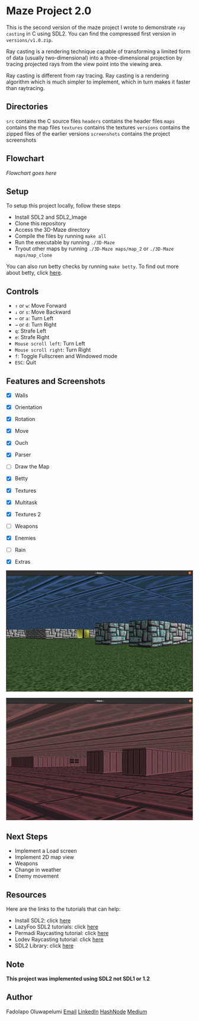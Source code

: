 ﻿
# Maze Project 2.0

This is the second version of the maze project I wrote to demonstrate `ray casting` in C using SDL2. You can find the compressed first version in `versions/v1.0.zip`.

Ray casting is a rendering technique capable of transforming a limited form of data (usually two-dimensional) into a three-dimensional projection by tracing projected rays from the view point into the viewing area. 

Ray casting is different from ray tracing. Ray casting is a rendering algorithm which is much simpler to implement, which in turn makes it faster than raytracing.

## Directories

`src` contains the C source files 
`headers` contains the header files
`maps` contains the map files
`textures` contains the textures
`versions` contains the zipped files of the earlier versions
`screenshots` contains the project screenshots

## Flowchart

*Flowchart goes here*

## Setup

To setup this project locally, follow these steps
- Install SDL2 and SDL2_Image
- Clone this repository
- Access the 3D-Maze directory
- Compile the files by running `make all`
- Run the executable by running `./3D-Maze`
- Tryout other maps by running `./3D-Maze maps/map_2` or `./3D-Maze maps/map_clone`

You can also run betty checks by running `make betty`. To find out more about betty, click [here](https://github.com/holbertonschool/Betty).

## Controls
- `↑` or `w`: Move Forward
- `↓` or `s`: Move Backward
- `←` or `a`: Turn Left
- `→` or `d`: Turn Right
- `q`: Strafe Left
- `e`: Strafe Right
- `Mouse scroll left`: Turn Left
- `Mouse scroll right`: Turn Right
- `f`: Toggle Fullscreen and Windowed mode
- `ESC`: Quit

## Features and Screenshots
- [x] Walls
- [x] Orientation
- [x] Rotation
- [x] Move
- [x] Ouch
- [x] Parser
- [ ] Draw the Map
- [x] Betty
- [x] Textures
- [x] Multitask
- [x] Textures 2
- [ ] Weapons
- [x] Enemies
- [ ] Rain
- [x] Extras


![Screenshot](https://github.com/pelu-mi/3D-Maze/blob/master/screenshots/shot.png)

![Screenshot2](https://github.com/pelu-mi/3D-Maze/blob/master/screenshots/shot2.png)


## Next Steps

- Implement a Load screen
- Implement 2D map view
- Weapons
- Change in weather
- Enemy movement

## Resources

Here are the links to the tutorials that can help:

- Install SDL2: click [here](https://lazyfoo.net/tutorials/SDL/01_hello_SDL/index.php)
- LazyFoo SDL2 tutorials: click [here](https://lazyfoo.net/tutorials/SDL/)
- Permadi Raycasting tutorial: click [here](https://permadi.com/1996/05/ray-casting-tutorial-table-of-contents/)
- Lodev Raycasting tutorial: click [here](https://lodev.org/cgtutor/raycasting.html)
- SDL2 Library: click [here](https://wiki.libsdl.org/SDL2/CategoryAPI)



## Note
**This project was implemented using SDL2 not SDL1 or 1.2**

## Author
Fadolapo Oluwapelumi
[Email](mailto:pelumifadolapo7@gmail.com) [LinkedIn](https://www.linkedin.com/in/oluwapelumi-fadolapo/) [HashNode](https://hashnode.com/@pelumi7) [Medium](https://medium.com/@lumi_codes)
